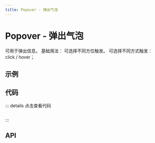 ```yaml
---
title: Popover - 弹出气泡
---
```

# Popover - 弹出气泡

可用于弹出信息。
基础用法：
可选择不同方位触发。
可选择不同方式触发：click / hover；

## 示例

<ClientOnly>
  <popover-demo></popover-demo>
</ClientOnly>

## 代码

::: details 点击查看代码
```vue

```
:::

## API

<ClientOnly>
  <popover-parameter></popover-parameter>
</ClientOnly>